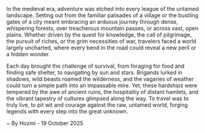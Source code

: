 
In the medieval era, adventure was etched into every league of the untamed landscape. Setting out from the familiar palisades of a village or the bustling gates of a city meant embracing an arduous journey through dense, whispering forests, over treacherous mountain passes, or across vast, open plains. Whether driven by the quest for knowledge, the call of pilgrimage, the pursuit of riches, or the grim necessities of war, travelers faced a world largely uncharted, where every bend in the road could reveal a new peril or a hidden wonder.

Each day brought the challenge of survival, from foraging for food and finding safe shelter, to navigating by sun and stars. Brigands lurked in shadows, wild beasts roamed the wilderness, and the vagaries of weather could turn a simple path into an impassable mire. Yet, these hardships were tempered by the awe of ancient ruins, the hospitality of distant hamlets, and the vibrant tapestry of cultures glimpsed along the way. To travel was to truly live, to pit wit and courage against the raw, untamed world, forging legends with every step into the great unknown.

~ By Hozmi - 19 October 2025
